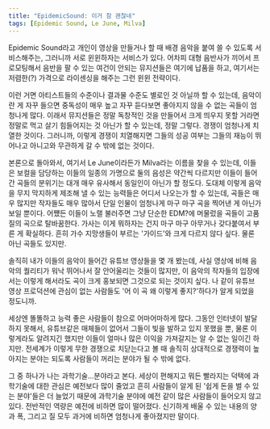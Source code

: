 ```yaml
---
title: "EpidemicSound: 이거 참 괜찮네"
tags: [Epidemic Sound, Le June, Milva]
---
```


Epidemic Sound라고 개인이 영상을 만들거나 할 때 배경 음악을 붙여 쓸 수 있도록 서비스해주는, 그러니까 서로 윈윈하자는 서비스가 있다. 어차피 대형 음반사가 끼어서 프로모팅해서 음반을 팔 수 있는 여건이 안되는 뮤지션들은 여기에 납품을 하고, 여기서는 저렴한(?) 가격으로 라이센싱을 해주는 그런 윈윈 전략이다. 

이런 거면 아티스트들의 수준이나 결과물 수준도 별로인 것 아닐까 할 수 있는데, 음악이란 게 자꾸 들으면 중독성이 매우 높고 자꾸 듣다보면 좋아지지 않을 수 없는 곡들이 엄청나게 많다. 이래서 뮤지션들은 정말 독창적인 것을 만들어서 크게 띄우지 못할 거라면 정말로 먹고 살기 힘들어지는 것 아닌가 할 수 있는데, 정말 그렇다. 경쟁이 엄청나게 치열한 것이다. 그러니까, 이렇게 경쟁이 치열해지면 그들의 성공 여부는 그들의 재능이 뛰어나고 아니고와 무관하게 갈 수 밖에 없는 것이다. 

본론으로 돌아와서, 여기서 Le June이라든가 Milva라는 이름을 찾을 수 있는데, 이들은 보컬을 담당하는 이들의 일종의 가명으로 둘의 음성은 약간씩 다르지만 이들이 들어간 곡들의 분위기는 대개 매우 유사해서 동일인이 아닌가 할 정도다. 도대체 이렇게 음악을 무지 막지하게 제조해 낼 수 있는 능력들은 어디서 나오는가 할 수 있는데, 곡들은 매우 많지만 작자들도 매우 많아서 단일 인물이 엄청나게 마구 마구 곡을 찍어낸 게 아닌가 보일 뿐이다. 어쩄든 이들이 노랠 불러주면 그냥 단순한 EDM?에 머물렀을 곡들이 고품질의 곡으로 탈바꿈한다. 가사는 이게 뭐하자는 건지 마구 마구 아무거나 갖다붙여서 부른 게 확실하다. 흔히 가수 지망생들이 부르는 '가이드'와 크게 다르지 않다 싶다. 물론 아닌 곡들도 있지만.

솔직히 내가 이들의 음악이 들어간 유튜브 영상들을 몇 개 봤는데, 사실 영상에 비해 음악의 퀄리티가 워낙 뛰어나서 잘 안어울리는 것들이 많지만, 이 음악의 작자들의 입장에서는 이렇게 해서라도 곡이 크게 홍보되면 그것으로 되는 것이지 싶다. 나 같이 유튜브 영상 프로덕션에 관심이 없는 사람들도 '어 이 곡 왜 이렇게 좋지?'하다가 알게 되었을 정도니까.

세상엔 똘똘하고 능력 좋은 사람들이 참으로 어마어마하게 많다. 그동안 인터넷이 발달하지 못해서, 유튜브같은 매체들이 없어서 그들이 빛을 발하고 있지 못했을 뿐, 물론 이렇게라도 알려지긴 했지만 이들이 얼마나 많은 이익을 가져갈지는 알 수 없는 일이긴 하지만. 전세계가 이렇게 무한 경쟁으로 치닫는다고 볼 때 솔직히 상대적으로 경쟁력이 높아지는 분야는 되도록 사람들이 꺼리는 분야가 될 수 밖에 없다. 

그 중 하나가 나는 과학기술...분야라고 본다. 세상이 편해지고 뭐든 빨라지는 덕택에 과학기술에 대한 관심은 예전보다 많이 줄었고 흔히 사람들이 알게 된 '쉽게 돈을 벌 수 있는 분야'들은 더 늘었기 때문에 과학기술 분야에 예전 같이 많은 사람들이 들어오지 않고 있다. 전반적인 역량은 예전에 비하면 많이 떨어졌다. 신기하게 배울 수 있는 내용의 양과 폭, 그리고 질 모두 과거에 비하면 엄청나게 좋아졌지만 말이다.

